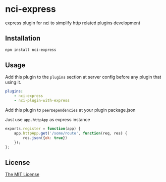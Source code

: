 # nci-express
express plugin for [nci](https://github.com/node-ci/nci)
to simplify http related plugins development


## Installation

```sh
npm install nci-express
```

## Usage

Add this plugin to the `plugins` section at server config before any plugin that using it.
```yml
plugins:
    - nci-express
    - nci-plugin-with-express
```

Add this plugin to `peerDependencies` at your plugin package.json

Just use `app.httpApp` as express instance
```js
exports.register = function(app) {
	app.httpApp.get('/some/route', function(req, res) {
		res.json({ok: true})
	});
};
```

## License

[The MIT License](https://raw.githubusercontent.com/fleg/nci-express/master/LICENSE)
